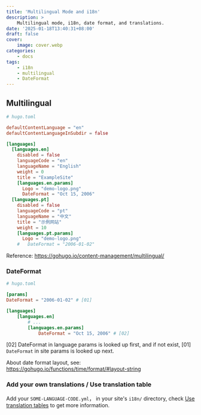 ```yaml
---
title: 'Multilingual Mode and i18n'
description: >
    Multilingual mode, i18n, date format, and translations.
date: '2025-01-18T13:40:31+08:00'
draft: false
cover:
    image: cover.webp
categories:
    - docs
tags:
    - i18n
    - multilingual
    - DateFormat
---
```


## Multilingual

```toml
# hugo.toml

defaultContentLanguage = "en"
defaultContentLanguageInSubdir = false

[languages]
  [languages.en]
    disabled = false
    languageCode = "en"
    languageName = "English"
    weight = 0
    title = "ExampleSite"
    [languages.en.params]
      Logo = "demo-logo.png"
      DateFormat = "Oct 15, 2006"
  [languages.pt]
    disabled = false
    languageCode = "pt"
    languageName = "中文"
    title = "示例网站"
    weight = 10
    [languages.pt.params]
      Logo = "demo-logo.png"
    #   DateFormat = "2006-01-02"
```

Reference: https://gohugo.io/content-management/multilingual/

### DateFormat

```toml
# hugo.toml

[params]
DateFormat = "2006-01-02" # [01]

[languages]
    [languages.en]
        # ...
        [languages.en.params]
            DateFormat = "Oct 15, 2006" # [02]
```

[02] DateFormat in language params is looked up first, and if not exist, [01] `DateFormat` in site params is looked up next.

About date format layout, see: https://gohugo.io/functions/time/format/#layout-string

### Add your own translations / Use translation table

Add your `SOME-LANGUAGE-CODE.yml`， in your site's `i18n/` directory, check [Use translation tables][hugo-i18n] to get more information.

[hugo-i18n]: https://gohugo.io/content-management/multilingual/#use-translation-tables "Use translation tables"
